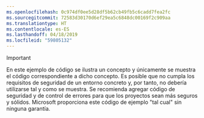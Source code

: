 ```yaml
---
ms.openlocfilehash: 0c974df0ee5d28df5b62cb49fb5c6cadd7fea2fc
ms.sourcegitcommit: 72583d30170d6ef29ea5c6848dc00169f2c909aa
ms.translationtype: HT
ms.contentlocale: es-ES
ms.lasthandoff: 04/18/2019
ms.locfileid: "59805132"
---
```

> [!IMPORTANT]
> En este ejemplo de código se ilustra un concepto y únicamente se muestra el código correspondiente a dicho concepto. Es posible que no cumpla los requisitos de seguridad de un entorno concreto y, por tanto, no debería utilizarse tal y como se muestra. Se recomienda agregar código de seguridad y de control de errores para que los proyectos sean más seguros y sólidos. Microsoft proporciona este código de ejemplo "tal cual" sin ninguna garantía.
